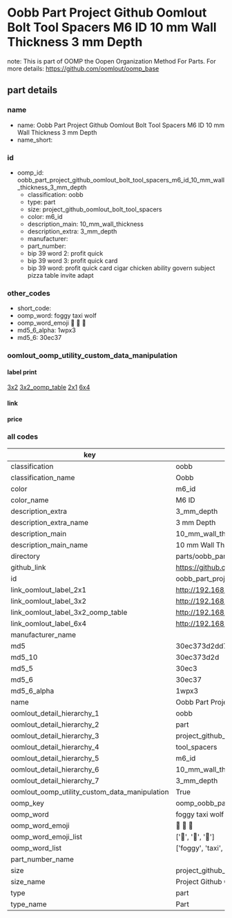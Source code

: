 # Oobb Part Project Github Oomlout Bolt Tool Spacers M6 ID 10 mm Wall Thickness 3 mm Depth  

note: This is part of OOMP the Oopen Organization Method For Parts. For more details: https://github.com/oomlout/oomp_base

##  part details
  







### name
* name: Oobb Part Project Github Oomlout Bolt Tool Spacers M6 ID 10 mm Wall Thickness 3 mm Depth
* name_short: 
### id
* oomp_id: oobb_part_project_github_oomlout_bolt_tool_spacers_m6_id_10_mm_wall_thickness_3_mm_depth
  * classification: oobb
  * type: part
  * size: project_github_oomlout_bolt_tool_spacers
  * color: m6_id
  * description_main: 10_mm_wall_thickness
  * description_extra: 3_mm_depth
  * manufacturer: 
  * part_number: 
  * bip 39 word 2: profit quick
  * bip 39 word 3: profit quick card
  * bip 39 word: profit quick card cigar chicken ability govern subject pizza table invite adapt

### other_codes
* short_code: 
* oomp_word: foggy taxi wolf
* oomp_word_emoji :foggy: :taxi: :wolf:
* md5_6_alpha: 1wpx3
* md5_6: 30ec37






### oomlout_oomp_utility_custom_data_manipulation
#### label print
[3x2](http://192.168.1.245:1112/?label=oomp%201wpx3)
[3x2_oomp_table](http://192.168.1.108:1112/?label=oomp%201wpx3)
[2x1](http://192.168.1.242:1112/?label=oomp%201wpx3)
[6x4](http://192.168.1.55:1112/?label=oomp%201wpx3)    

#### link

                              

#### price







### all codes 
| key | value |  
| --- | --- |  
| classification | oobb |  
| classification_name | Oobb |  
| color | m6_id |  
| color_name | M6 ID |  
| description_extra | 3_mm_depth |  
| description_extra_name | 3 mm Depth |  
| description_main | 10_mm_wall_thickness |  
| description_main_name | 10 mm Wall Thickness |  
| directory | parts/oobb_part_project_github_oomlout_bolt_tool_spacers_m6_id_10_mm_wall_thickness_3_mm_depth |  
| github_link | https://github.com/oomlout/oomlout_oomp_part_src/tree/main/parts/oobb_part_project_github_oomlout_bolt_tool_spacers_m6_id_10_mm_wall_thickness_3_mm_depth |  
| id | oobb_part_project_github_oomlout_bolt_tool_spacers_m6_id_10_mm_wall_thickness_3_mm_depth |  
| link_oomlout_label_2x1 | http://192.168.1.242:1112/?label=oomp%201wpx3 |  
| link_oomlout_label_3x2 | http://192.168.1.245:1112/?label=oomp%201wpx3 |  
| link_oomlout_label_3x2_oomp_table | http://192.168.1.108:1112/?label=oomp%201wpx3 |  
| link_oomlout_label_6x4 | http://192.168.1.55:1112/?label=oomp%201wpx3 |  
| manufacturer_name |  |  
| md5 | 30ec373d2dd7eca00093d28e452bed5e |  
| md5_10 | 30ec373d2d |  
| md5_5 | 30ec3 |  
| md5_6 | 30ec37 |  
| md5_6_alpha | 1wpx3 |  
| name | Oobb Part Project Github Oomlout Bolt Tool Spacers M6 ID 10 mm Wall Thickness 3 mm Depth |  
| oomlout_detail_hierarchy_1 | oobb |  
| oomlout_detail_hierarchy_2 | part |  
| oomlout_detail_hierarchy_3 | project_github_bolt |  
| oomlout_detail_hierarchy_4 | tool_spacers |  
| oomlout_detail_hierarchy_5 | m6_id |  
| oomlout_detail_hierarchy_6 | 10_mm_wall_thickness |  
| oomlout_detail_hierarchy_7 | 3_mm_depth |  
| oomlout_oomp_utility_custom_data_manipulation | True |  
| oomp_key | oomp_oobb_part_project_github_oomlout_bolt_tool_spacers_m6_id_10_mm_wall_thickness_3_mm_depth |  
| oomp_word | foggy taxi wolf |  
| oomp_word_emoji | :foggy: :taxi: :wolf: |  
| oomp_word_emoji_list | [':foggy:', ':taxi:', ':wolf:'] |  
| oomp_word_list | ['foggy', 'taxi', 'wolf'] |  
| part_number_name |  |  
| size | project_github_oomlout_bolt_tool_spacers |  
| size_name | Project Github Oomlout Bolt Tool Spacers |  
| type | part |  
| type_name | Part |  
